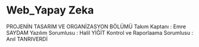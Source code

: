 # Web_Yapay Zeka
PROJENİN TASARIM VE ORGANİZASYON BÖLÜMÜ
Takım Kaptanı : Emre SAYDAM
Yazılım Sorumlusu : Halil YİĞİT
Kontrol ve Raporlaama Sorumlusu : Anıl TANRIVERDİ
